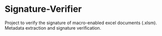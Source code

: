# Signature-Verifier
Project to verify the signature of macro-enabled excel documents (.xlsm). Metadata extraction and signature verification. 
